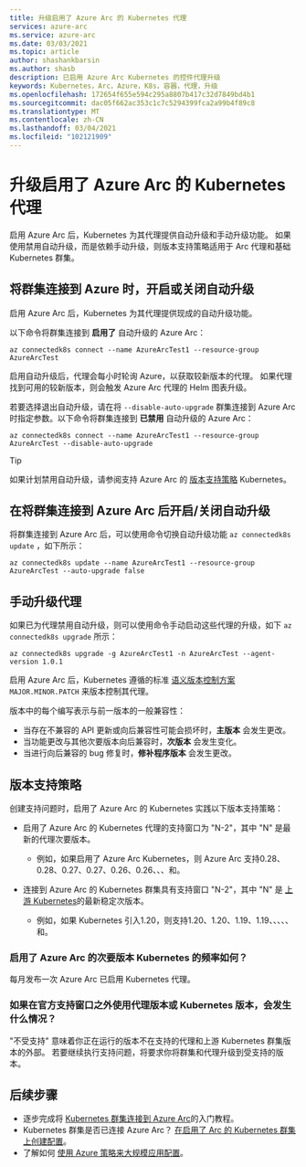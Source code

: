```yaml
---
title: 升级启用了 Azure Arc 的 Kubernetes 代理
services: azure-arc
ms.service: azure-arc
ms.date: 03/03/2021
ms.topic: article
author: shashankbarsin
ms.author: shasb
description: 已启用 Azure Arc Kubernetes 的控件代理升级
keywords: Kubernetes，Arc，Azure，K8s，容器，代理，升级
ms.openlocfilehash: 172654f655e594c295a8807b417c32d7849bd4b1
ms.sourcegitcommit: dac05f662ac353c1c7c5294399fca2a99b4f89c8
ms.translationtype: MT
ms.contentlocale: zh-CN
ms.lasthandoff: 03/04/2021
ms.locfileid: "102121909"
---
```

# <a name="upgrading-azure-arc-enabled-kubernetes-agents"></a>升级启用了 Azure Arc 的 Kubernetes 代理

启用 Azure Arc 后，Kubernetes 为其代理提供自动升级和手动升级功能。 如果使用禁用自动升级，而是依赖手动升级，则版本支持策略适用于 Arc 代理和基础 Kubernetes 群集。

## <a name="toggle-auto-upgrade-on-or-off-when-connecting-cluster-to-azure-arc"></a>将群集连接到 Azure 时，开启或关闭自动升级

启用 Azure Arc 后，Kubernetes 为其代理提供现成的自动升级功能。

以下命令将群集连接到 **启用了** 自动升级的 Azure Arc：

```console
az connectedk8s connect --name AzureArcTest1 --resource-group AzureArcTest
```

启用自动升级后，代理会每小时轮询 Azure，以获取较新版本的代理。 如果代理找到可用的较新版本，则会触发 Azure Arc 代理的 Helm 图表升级。

若要选择退出自动升级，请在将 `--disable-auto-upgrade` 群集连接到 Azure Arc 时指定参数。以下命令将群集连接到 **已禁用** 自动升级的 Azure Arc：

```console
az connectedk8s connect --name AzureArcTest1 --resource-group AzureArcTest --disable-auto-upgrade
```

> [!TIP]
> 如果计划禁用自动升级，请参阅支持 Azure Arc 的 [版本支持策略](#version-support-policy) Kubernetes。

## <a name="toggle-auto-upgrade-onoff-after-connecting-cluster-to-azure-arc"></a>在将群集连接到 Azure Arc 后开启/关闭自动升级

将群集连接到 Azure Arc 后，可以使用命令切换自动升级功能 `az connectedk8s update` ，如下所示：

```console
az connectedk8s update --name AzureArcTest1 --resource-group AzureArcTest --auto-upgrade false
```

## <a name="manually-upgrade-agents"></a>手动升级代理

如果已为代理禁用自动升级，则可以使用命令手动启动这些代理的升级，如下 `az connectedk8s upgrade` 所示：

```console
az connectedk8s upgrade -g AzureArcTest1 -n AzureArcTest --agent-version 1.0.1
```

启用 Azure Arc 后，Kubernetes 遵循的标准 [语义版本控制方案](https://semver.org/) `MAJOR.MINOR.PATCH` 来版本控制其代理。 

版本中的每个编写表示与前一版本的一般兼容性：

* 当存在不兼容的 API 更新或向后兼容性可能会损坏时，**主版本** 会发生更改。
* 当功能更改与其他次要版本向后兼容时，**次版本** 会发生变化。
* 当进行向后兼容的 bug 修复时，**修补程序版本** 会发生更改。

## <a name="version-support-policy"></a>版本支持策略

创建支持问题时，启用了 Azure Arc 的 Kubernetes 实践以下版本支持策略：

* 启用了 Azure Arc 的 Kubernetes 代理的支持窗口为 "N-2"，其中 "N" 是最新的代理次要版本。 
  * 例如，如果启用了 Azure Arc Kubernetes，则 Azure Arc 支持0.28、0.28、0.27、0.27、0.26、0.26、、、和。

* 连接到 Azure Arc 的 Kubernetes 群集具有支持窗口 "N-2"，其中 "N" 是 [上游 Kubernetes](https://github.com/kubernetes/kubernetes/releases)的最新稳定次版本。 
  * 例如，如果 Kubernetes 引入1.20，则支持1.20、1.20、1.19、1.19、、、、、和。

### <a name="how-often-are-minor-version-releases-of-azure-arc-enabled-kubernetes-available"></a>启用了 Azure Arc 的次要版本 Kubernetes 的频率如何？

每月发布一次 Azure Arc 已启用 Kubernetes 代理。

### <a name="what-happens-if-im-using-an-agent-version-or-a-kubernetes-version-outside-the-official-support-window"></a>如果在官方支持窗口之外使用代理版本或 Kubernetes 版本，会发生什么情况？

"不受支持" 意味着你正在运行的版本不在支持的代理和上游 Kubernetes 群集版本的外部。 若要继续执行支持问题，将要求你将群集和代理升级到受支持的版本。

## <a name="next-steps"></a>后续步骤

* 逐步完成将 [Kubernetes 群集连接到 Azure Arc](./connect-cluster.md)的入门教程。
* Kubernetes 群集是否已连接 Azure Arc？ [在启用了 Arc 的 Kubernetes 群集上创建配置](./use-gitops-connected-cluster.md)。
* 了解如何 [使用 Azure 策略来大规模应用配置](./use-azure-policy.md)。